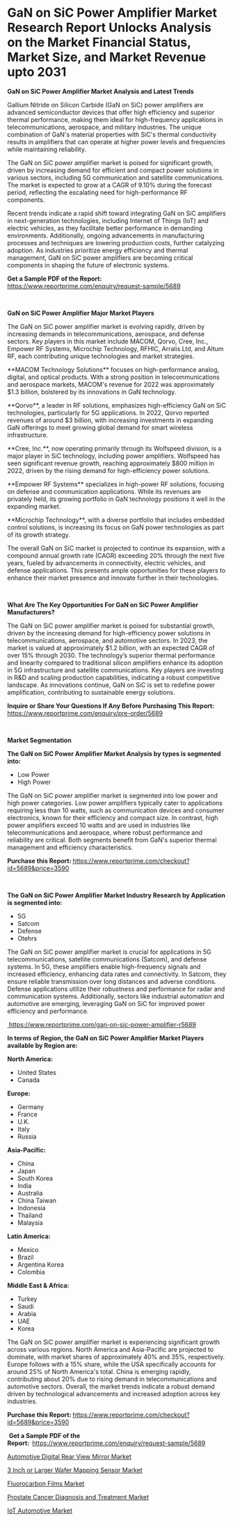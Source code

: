 <p><h1>GaN on SiC Power Amplifier Market Research Report Unlocks Analysis on the Market Financial Status, Market Size, and Market Revenue upto 2031</h1></p><p><strong>GaN on SiC Power Amplifier Market Analysis and Latest Trends</strong></p>
<p><p>Gallium Nitride on Silicon Carbide (GaN on SiC) power amplifiers are advanced semiconductor devices that offer high efficiency and superior thermal performance, making them ideal for high-frequency applications in telecommunications, aerospace, and military industries. The unique combination of GaN's material properties with SiC's thermal conductivity results in amplifiers that can operate at higher power levels and frequencies while maintaining reliability.</p><p>The GaN on SiC power amplifier market is poised for significant growth, driven by increasing demand for efficient and compact power solutions in various sectors, including 5G communication and satellite communications. The market is expected to grow at a CAGR of 9.10% during the forecast period, reflecting the escalating need for high-performance RF components. </p><p>Recent trends indicate a rapid shift toward integrating GaN on SiC amplifiers in next-generation technologies, including Internet of Things (IoT) and electric vehicles, as they facilitate better performance in demanding environments. Additionally, ongoing advancements in manufacturing processes and techniques are lowering production costs, further catalyzing adoption. As industries prioritize energy efficiency and thermal management, GaN on SiC power amplifiers are becoming critical components in shaping the future of electronic systems.</p></p>
<p><strong>Get a Sample PDF of the Report:&nbsp;</strong> <a href="https://www.reportprime.com/enquiry/request-sample/5689">https://www.reportprime.com/enquiry/request-sample/5689</a></p>
<p>&nbsp;</p>
<p><strong>GaN on SiC Power Amplifier Major Market Players</strong></p>
<p><p>The GaN on SiC power amplifier market is evolving rapidly, driven by increasing demands in telecommunications, aerospace, and defense sectors. Key players in this market include MACOM, Qorvo, Cree, Inc., Empower RF Systems, Microchip Technology, RFHIC, Arralis Ltd, and Altum RF, each contributing unique technologies and market strategies.</p><p>**MACOM Technology Solutions** focuses on high-performance analog, digital, and optical products. With a strong position in telecommunications and aerospace markets, MACOM's revenue for 2022 was approximately $1.3 billion, bolstered by its innovations in GaN technology.</p><p>**Qorvo**, a leader in RF solutions, emphasizes high-efficiency GaN on SiC technologies, particularly for 5G applications. In 2022, Qorvo reported revenues of around $3 billion, with increasing investments in expanding GaN offerings to meet growing global demand for smart wireless infrastructure.</p><p>**Cree, Inc.**, now operating primarily through its Wolfspeed division, is a major player in SiC technology, including power amplifiers. Wolfspeed has seen significant revenue growth, reaching approximately $800 million in 2022, driven by the rising demand for high-efficiency power solutions.</p><p>**Empower RF Systems** specializes in high-power RF solutions, focusing on defense and communication applications. While its revenues are privately held, its growing portfolio in GaN technology positions it well in the expanding market.</p><p>**Microchip Technology**, with a diverse portfolio that includes embedded control solutions, is increasing its focus on GaN power technologies as part of its growth strategy.</p><p>The overall GaN on SiC market is projected to continue its expansion, with a compound annual growth rate (CAGR) exceeding 20% through the next five years, fueled by advancements in connectivity, electric vehicles, and defense applications. This presents ample opportunities for these players to enhance their market presence and innovate further in their technologies.</p></p>
<p>&nbsp;</p>
<p><strong>What Are The Key Opportunities For GaN on SiC Power Amplifier Manufacturers?</strong></p>
<p><p>The GaN on SiC power amplifier market is poised for substantial growth, driven by the increasing demand for high-efficiency power solutions in telecommunications, aerospace, and automotive sectors. In 2023, the market is valued at approximately $1.2 billion, with an expected CAGR of over 15% through 2030. The technology’s superior thermal performance and linearity compared to traditional silicon amplifiers enhance its adoption in 5G infrastructure and satellite communications. Key players are investing in R&D and scaling production capabilities, indicating a robust competitive landscape. As innovations continue, GaN on SiC is set to redefine power amplification, contributing to sustainable energy solutions.</p></p>
<p><strong>Inquire or Share Your Questions If Any Before Purchasing This Report:</strong> <a href="https://www.reportprime.com/enquiry/pre-order/5689">https://www.reportprime.com/enquiry/pre-order/5689</a></p>
<p>&nbsp;</p>
<p><strong>Market Segmentation</strong></p>
<p><strong>The GaN on SiC Power Amplifier Market Analysis by types is segmented into:</strong></p>
<p><ul><li>Low Power</li><li>High Power</li></ul></p>
<p><p>The GaN on SiC power amplifier market is segmented into low power and high power categories. Low power amplifiers typically cater to applications requiring less than 10 watts, such as communication devices and consumer electronics, known for their efficiency and compact size. In contrast, high power amplifiers exceed 10 watts and are used in industries like telecommunications and aerospace, where robust performance and reliability are critical. Both segments benefit from GaN's superior thermal management and efficiency characteristics.</p></p>
<p><strong>Purchase this Report:&nbsp;</strong><a href="https://www.reportprime.com/checkout?id=5689&price=3590">https://www.reportprime.com/checkout?id=5689&price=3590</a></p>
<p>&nbsp;</p>
<p><strong>The GaN on SiC Power Amplifier Market Industry Research by Application is segmented into:</strong></p>
<p><ul><li>5G</li><li>Satcom</li><li>Defense</li><li>Otehrs</li></ul></p>
<p><p>The GaN on SiC power amplifier market is crucial for applications in 5G telecommunications, satellite communications (Satcom), and defense systems. In 5G, these amplifiers enable high-frequency signals and increased efficiency, enhancing data rates and connectivity. In Satcom, they ensure reliable transmission over long distances and adverse conditions. Defense applications utilize their robustness and performance for radar and communication systems. Additionally, sectors like industrial automation and automotive are emerging, leveraging GaN on SiC for improved power efficiency and performance.</p></p>
<p><a href="https://www.reportprime.com/gan-on-sic-power-amplifier-r5689">&nbsp;https://www.reportprime.com/gan-on-sic-power-amplifier-r5689</a></p>
<p><strong>In terms of Region, the GaN on SiC Power Amplifier Market Players available by Region are:</strong></p>
<p>
    <p> <strong> North America: </strong>
        <ul>
            <li>United States</li>
            <li>Canada</li>
        </ul>
        </p> 
    <p> <strong> Europe: </strong>
        <ul>
            <li>Germany</li>
            <li>France</li>
            <li>U.K.</li>
            <li>Italy</li>
            <li>Russia</li>
        </ul>
        </p> 
    <p> <strong> Asia-Pacific: </strong>
        <ul>
            <li>China</li>
            <li>Japan</li>
            <li>South Korea</li>
            <li>India</li>
            <li>Australia</li>
            <li>China Taiwan</li>
            <li>Indonesia</li>
            <li>Thailand</li>
            <li>Malaysia</li>
        </ul>
        </p> 
    <p> <strong> Latin America: </strong>
        <ul>
            <li>Mexico</li>
            <li>Brazil</li>
            <li>Argentina Korea</li>
            <li>Colombia</li>
        </ul>
        </p> 
    <p> <strong> Middle East & Africa: </strong>
        <ul>
            <li>Turkey</li>
            <li>Saudi</li>
            <li>Arabia</li>
            <li>UAE</li>
            <li>Korea</li>
        </ul>
    </p>
    </p>
<p><p>The GaN on SiC power amplifier market is experiencing significant growth across various regions. North America and Asia-Pacific are projected to dominate, with market shares of approximately 40% and 35%, respectively. Europe follows with a 15% share, while the USA specifically accounts for around 25% of North America's total. China is emerging rapidly, contributing about 20% due to rising demand in telecommunications and automotive sectors. Overall, the market trends indicate a robust demand driven by technological advancements and increased adoption across key industries.</p></p>
<p><strong>Purchase this Report: </strong><a href="https://www.reportprime.com/checkout?id=5689&price=3590">https://www.reportprime.com/checkout?id=5689&price=3590</a></p>
<p>&nbsp;<strong>Get a Sample PDF of the Report:&nbsp;&nbsp;</strong><a href="https://www.reportprime.com/enquiry/request-sample/5689">https://www.reportprime.com/enquiry/request-sample/5689</a></p>
<p><strong></strong></p>
<p><p><a href="https://medium.com/@sofie-mulder/automotive-digital-rear-view-mirror-market-size-growth-trends-statistics-forecasts-2024-2031-1fc0deca78e8">Automotive Digital Rear View Mirror Market</a></p><p><a href="https://github.com/marloy8/Market-Research-Report-List-6/blob/main/3-inch-or-larger-wafer-mapping-sensor-market.md">3 Inch or Larger Wafer Mapping Sensor Market</a></p><p><a href="https://medium.com/@trameciabutler41/global-fluorocarbon-films-industry-research-report-competitive-landscape-market-size-regional-3bb543ed32a3">Fluorocarbon Films Market</a></p><p><a href="https://www.linkedin.com/pulse/prostate-cancer-diagnosis-treatment-market-growth-segmentation-tp32f?trackingId=3l1tj44YR7yMLpQJCR2foQ%3D%3D">Prostate Cancer Diagnosis and Treatment Market</a></p><p><a href="https://www.linkedin.com/pulse/global-iot-automotive-market-product-type-application-region-oq78f?trackingId=z9EE8RelQ8moThwGPU%2BjNQ%3D%3D">IoT Automotive Market</a></p></p>